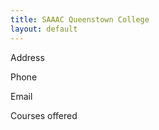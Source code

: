 ```yaml
---
title: SAAAC Queenstown College
layout: default
---
```


Address    

Phone      

Email     

Courses offered    

